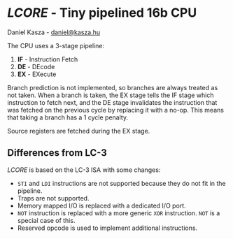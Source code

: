 # _LCORE_ - Tiny pipelined 16b CPU

Daniel Kasza - daniel@kasza.hu

The CPU uses a 3-stage pipeline:
1. __IF__ - Instruction Fetch
2. __DE__ - DEcode
3. __EX__ - EXecute

Branch prediction is not implemented, so branches are always treated as not taken.
When a branch is taken, the EX stage tells the IF stage which instruction to fetch next, and the DE stage invalidates the instruction that was fetched on the previous cycle by replacing it with a no-op.
This means that taking a branch has a 1 cycle penalty.

Source registers are fetched during the EX stage.

## Differences from LC-3

_LCORE_ is based on the LC-3 ISA with some changes:

* `STI` and `LDI` instructions are not supported because they do not fit in the pipeline.
* Traps are not supported.
* Memory mapped I/O is replaced with a dedicated I/O port.
* `NOT` instruction is replaced with a more generic `XOR` instruction. `NOT` is a special case of this.
* Reserved opcode is used to implement additional instructions.
